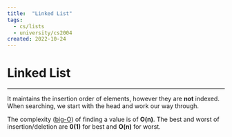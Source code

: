 ```yaml
---
title:  "Linked List"
tags:
  - cs/lists
  - university/cs2004 
created: 2022-10-24
---
```

# Linked List
---
It maintains the insertion order of elements, however they are **not** indexed. When searching, we start with the head and work our way through.

The complexity ([big-O](notes/university/year2/cs2004/big-o-notation.md)) of finding a value is of **O(n)**. The best and worst of insertion/deletion are **0(1)** for best and **O(n)** for worst.